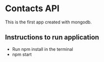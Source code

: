 # Contacts API
This is the first app created with mongodb.

## Instructions to run application

- Run npm install in the terminal
- npm start
